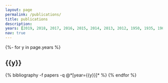 ```yaml
---
layout: page
permalink: /publications/
title: publications
description: 
years: [2019, 2018, 2017, 2016, 2015, 2014, 2013, 2012, 1950, 1935, 1905]
nav: true
---
```

<!-- _pages/publications.md -->
<div class="publications">

{%- for y in page.years %}
  <h2 class="year">{{y}}</h2>
  {% bibliography -f papers -q @*[year={{y}}]* %}
{% endfor %}

</div>
